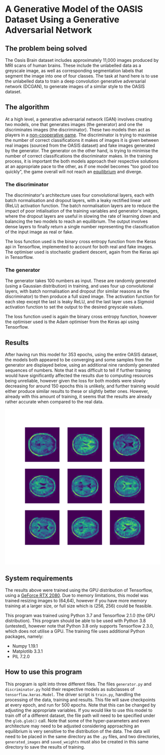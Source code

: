 # A Generative Model of the OASIS Dataset Using a Generative Adversarial Network

## The problem being solved
The Oasis Brain dataset includes approximately 11,000 images produced by MRI scans of human brains. These include the unlabelled data as a greyscale image, as well as corresponding segmentation labels that segment the image into one of four classes. The task at hand here is to use the unlabelled data to train a deep convolution generative adversarial network (DCGAN), to generate images of a similar style to the OASIS dataset.

## The algorithm
At a high level, a generative adversarial network (GAN) involves creating two models, one that generates images (the generator) and one the discriminates images (the discriminator). These two models then act as players in a [non-cooperative game](https://en.wikipedia.org/wiki/Non-cooperative_game_theory). The discriminator is trying to maximise the number of correct classifications it makes of images it is given between real images (sourced from the OASIS dataset) and fake images generated by the generator. The generator on the other hand, is trying to minimise the number of correct classifications the discriminator makes. In the training process, it is important the both models approach their respective solutions at an appropriate pace to the other, as if one model becomes "too good too quickly", the game overall will not reach an [equilibrium](https://en.wikipedia.org/wiki/Nash_equilibrium) and diverge.

### The discriminator
The discriminator's architecture uses four convolutional layers, each with batch normalisation and dropout layers, with a leaky rectified linear unit (ReLU) activation function. The batch normalisation layers are to reduce the impact of poor intialisation of the training variables and generator's images, where the dropout layers are useful in slowing the rate of learning down and balancing the two models to reach an equilibrium. The output involves dense layers to finally return a single number representing the classification of the input image as real or fake.

The loss function used is the binary cross entropy function from the Keras api in Tensorflow, implemented to account for both real and fake images. The optimiser used is stochastic gradient descent, again from the Keras api in Tensorflow.

### The generator
The generator takes 100 numbers as input. These are randomly generated (using a Gaussian distribution) in training, and uses four up convolutional layers, with batch normalisation and dropout (for similar reasons as the discriminator) to then produce a full sized image. The activation function for each step except the last is leaky ReLU, and the last layer uses a Sigmoid activation function to set the output to the desired greyscale values.

The loss function used is again the binary cross entropy function, however the optimiser used is the Adam optimiser from the Keras api using Tensorflow.

## Results
After having run this model for 353 epochs, using the entire OASIS dataset, the models both appeared to be converging and some samples from the generator are displayed below, using an additional nine randomly generated sequences of numbers. Note that it was difficult to tell if further training would have significantly affected the results due to computing resources being unreliable, however given the loss for both models were slowly decreasing for around 150 epochs this is unlikely, and further training would either produce similar results to these or slightly better ones. However, already with this amount of training, it seems that the results are already rather accurate when compared to the real data.

<div align="center">
    <img src="./images/Epoch-353.png" >
</div>

## System requirements
The results above were trained using the GPU distribution of Tensorflow, using a [GeForce RTX 2080](https://www.nvidia.com/en-us/geforce/graphics-cards/rtx-2080/). Due to memory limitations, this model was trained resizing images to (64,64), however if you have more memory training at a larger size, or full size which is (256, 256) could be feasible.

This program was trained using Python 3.7 and Tensorflow 2.1.0 (the GPU distribution). This program should be able to be used with Python 3.8 (untested), however note that Python 3.8 only supports Tensorflow 2.3.0, which does not utilise a GPU. The training file uses additional Python packages, namely:

* Numpy 1.19.1
* Matplotlib 3.3.1
* PIL 7.2.0

## How to use this program
This program is split into three different files. The files `generator.py` and `discriminator.py` hold their respective models as subclasses of `tensorflow.keras.Model`. The driver script is `train.py`, handling the processing of the data, training and results. This file will save checkpoints at every epoch, and run for 500 epochs. Note that this can be changed by adjusting the appropriate variables. If you would like to use this model to train off of a different dataset, the file path will need to be specified under the `glob.glob()` call. Note that some of the hyper-parameters and even architecture may need to be adjusted considering approaching an equilibrium is very sensitive to the distribution of the data. The data will need to be placed in the same directory as the `.py` files, and two directories, `generated_images` and `saved_weights` must also be created in this same directory to save the results of training.
